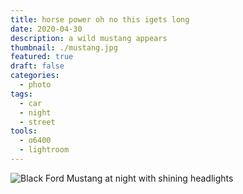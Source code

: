 ```yaml
---
title: horse power oh no this igets long
date: 2020-04-30
description: a wild mustang appears
thumbnail: ./mustang.jpg
featured: true
draft: false
categories: 
  - photo
tags:
  - car
  - night
  - street
tools:
  - ɑ6400
  - lightroom
---
```


![Black Ford Mustang at night with shining headlights](./mustang.jpg)
